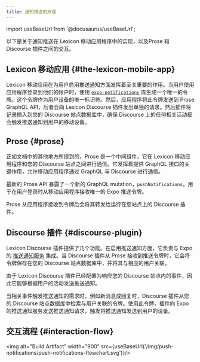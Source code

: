 ```yaml
---
title: 通知推送的原理
---
```


import useBaseUrl from '@docusaurus/useBaseUrl';


以下是关于通知推送在 Lexicon 移动应用程序中的实现，以及Prose 和 Discourse 插件之间的交互。

## Lexicon 移动应用 {#the-lexicon-mobile-app}

Lexicon 移动应用在为用户启用推送通知方面发挥着至关重要的作用。当用户使用应用程序登录到他们的帐户时，使用 [`expo-notifications`](https://docs.expo.dev/versions/latest/sdk/notifications/) 库生成一个唯一的令牌。这个令牌作为用户设备的唯一标识符。然后，应用程序将此令牌发送到 Prose GraphQL API，后者会向 Lexicon Discourse 插件发出单独的请求。然后插件将记录插入到您的 Discourse 站点数据库中，确保 Discourse 上的任何相关活动都会触发推送通知到用户的移动设备。

## Prose {#prose}

正如文档中的其他地方所提到的，Prose 是一个中间组件，它在 Lexicon 移动应用程序和您的 Discourse 站点之间进行通信。它发挥着提供 GraphQL 接口的关键作用，允许移动应用程序通过 GraphQL 与 Discourse 进行通信。

最新的 Prose API 暴露了一个新的 GraphQL mutation，`pushNotifications`，用于在用户登录时从移动应用程序接收唯一的 Expo 推送令牌。

Prose 从应用程序接收到令牌后会将其转发给运行在您站点上的 Discourse 插件。

## Discourse 插件 {#discourse-plugin}

Lexicon Discourse 插件提供了几个功能。在启用推送通知方面，它负责与 Expo 的 [推送通知服务](https://docs.expo.dev/push-notifications/overview/) 集成。当 Discourse 插件从 Prose 接收到推送令牌时，它会将令牌保存在您的 Discourse 站点数据库中，并将其与相应的用户关联。

由于 Lexicon Discourse 插件已经配置为响应您的 Discourse 站点内的事件，因此它能够根据用户的活动发送推送通知。

当相关事件触发推送通知的需求时，例如新消息或回复时，Discourse 插件从您的 Discourse 站点数据库中检索与用户关联的令牌。使用此令牌，插件向 Expo 的推送通知服务发送推送通知请求，触发将推送通知发送到用户的设备。

## 交互流程 {#interaction-flow}

<img alt="Build Artifact" width="900" src={useBaseUrl('/img/push-notifications/push-notifications-flowchart.svg')}/>
